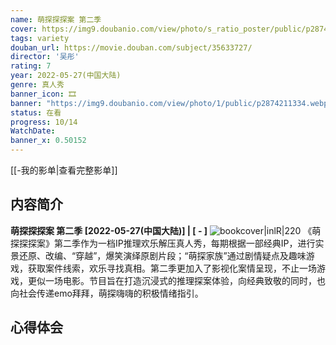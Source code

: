 ```yaml
---
name: 萌探探探案 第二季
cover: https://img9.doubanio.com/view/photo/s_ratio_poster/public/p2874211334.webp
tags: variety
douban_url: https://movie.douban.com/subject/35633727/
director: '吴彤'
rating: 7
year: 2022-05-27(中国大陆)
genre: 真人秀
banner_icon: 🎞
banner: "https://img9.doubanio.com/view/photo/1/public/p2874211334.webp"
status: 在看
progress: 10/14
WatchDate: 
banner_x: 0.50152
---
```

[[-我的影单|查看完整影单]]
## 内容简介
**萌探探探案 第二季 [2022-05-27(中国大陆)] | [ - ]** ![bookcover|inlR|220](https://img9.doubanio.com/view/photo/s_ratio_poster/public/p2874211334.webp)
《萌探探探案》第二季作为一档IP推理欢乐解压真人秀，每期根据一部经典IP，进行实景还原、改编、“穿越”，爆笑演绎原剧片段；“萌探家族”通过剧情疑点及趣味游戏，获取案件线索，欢乐寻找真相。第二季更加入了影视化案情呈现，不止一场游戏，更似一场电影。节目旨在打造沉浸式的推理探案体验，向经典致敬的同时，也向社会传递emo拜拜，萌探嗨嗨的积极情绪指引。
## 心得体会
